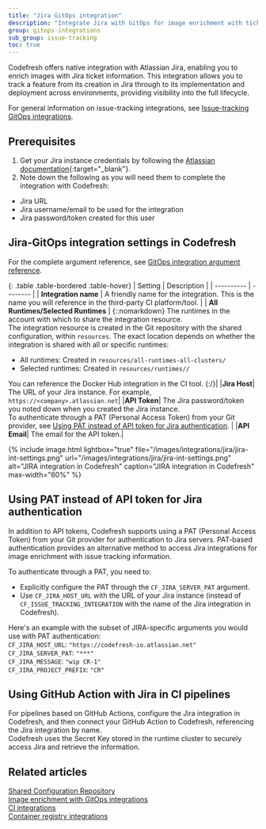 ```yaml
---
title: "Jira GitOps integration"
description: "Integrate Jira with GitOps for image enrichment with ticket information"
group: gitops-integrations
sub_group: issue-tracking
toc: true
---
```



Codefresh offers native integration with Atlassian Jira, enabling you to enrich images with Jira ticket information. This integration allows you to track a feature from its creation in Jira through to its implementation and deployment across environments, providing visibility into the full lifecycle.

For general information on issue-tracking integrations, see [Issue-tracking GitOps integrations]({{site.baseurl}}/docs/gitops-integrations/issue-tracking/).


## Prerequisites

1. Get your Jira instance credentials by following the [Atlassian documentation](https://support.atlassian.com/atlassian-account/docs/manage-api-tokens-for-your-atlassian-account/){:target="\_blank"}.
1. Note down the following as you will need them to complete the integration with Codefresh:  
  * Jira URL
  * Jira username/email to be used for the integration
  * Jira password/token created for this user


## Jira-GitOps integration settings in Codefresh

For the complete argument reference, see [GitOps integration argument reference]({{site.baseurl}}/docs/gitops-integrations/ci-argument-reference/).


{: .table .table-bordered .table-hover}
| Setting    | Description     | 
| ----------  |  -------- | 
| **Integration name**       | A friendly name for the integration. This is the name you will reference in the third-party CI platform/tool. |
| **All Runtimes/Selected Runtimes**   | {::nomarkdown} The runtimes in the account with which to share the integration resource. <br>The integration resource is created in the Git repository with the shared configuration, within <code class="highlighter-rouge">resources</code>. The exact location depends on whether the integration is shared with all or specific runtimes: <br><ul><li>All runtimes: Created in <code class="highlighter-rouge">resources/all-runtimes-all-clusters/</code></li><li>Selected runtimes: Created in <code class="highlighter-rouge">resources/runtimes/<runtime-name>/</code></li></ul> You can reference the Docker Hub integration in the CI tool. {:/}|
|**Jira Host**| The URL of your Jira instance. For example, `https://<company>.atlassian.net`|
|**API Token**| The Jira password/token you noted down when you created the Jira instance.<br>To authenticate through a PAT (Personal Access Token) from your Git provider, see [Using PAT instead of API token for Jira authentication](#using-pat-instead-of-api-token-for-jira-authentication). |
|**API Email**| The email for the API token.|


  {% include 
	image.html 
	lightbox="true" 
	file="/images/integrations/jira/jira-int-settings.png" 
	url="/images/integrations/jira/jira-int-settings.png" 
	alt="JIRA integration in Codefresh" 
	caption="JIRA integration in Codefresh"
  max-width="60%" 
%}
 


## Using PAT instead of API token for Jira authentication
In addition to API tokens, Codefresh supports using a PAT (Personal Access Token) from your Git provider for authentication to Jira servers. PAT-based authentication provides an alternative method to access Jira integrations for image enrichment with issue tracking information.


To authenticate through a PAT, you need to:
* Explicitly configure the PAT through the `CF_JIRA_SERVER_PAT` argument. 
* Use `CF_JIRA_HOST_URL` with the URL of your Jira instance (instead of `CF_ISSUE_TRACKING_INTEGRATION` with the name of the Jira integration in Codefresh).

Here's an example with the subset of JIRA-specific arguments you would use with PAT authentication:  
`CF_JIRA_HOST_URL`: `"https://codefresh-io.atlassian.net"`  
`CF_JIRA_SERVER_PAT`: `"***"`  
`CF_JIRA_MESSAGE`: `"wip CR-1"`  
`CF_JIRA_PROJECT_PREFIX`: `"CR"`


## Using GitHub Action with Jira in CI pipelines
For pipelines based on GitHub Actions, configure the Jira integration in Codefresh, and then connect your GitHub Action to Codefresh, referencing the Jira integration by name.  
Codefresh uses the Secret Key stored in the runtime cluster to securely access Jira and retrieve the information. 



## Related articles
[Shared Configuration Repository]({{site.baseurl}}/docs/installation/gitops/shared-configuration/)  
[Image enrichment with GitOps integrations]({{site.baseurl}}/docs/gitops-integrations/image-enrichment-overview/)  
[CI integrations]({{site.baseurl}}/docs/gitops-integrations/ci-integrations/)  
[Container registry integrations]({{site.baseurl}}/docs/gitops-integrations/container-registries/)  
